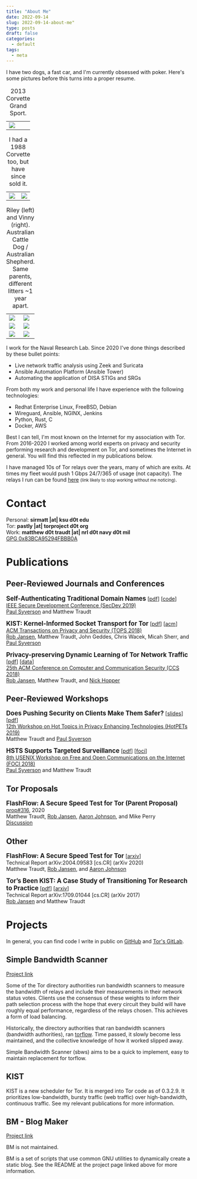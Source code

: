 ```yaml
---
title: "About Me"
date: 2022-09-14
slug: 2022-09-14-about-me"
type: posts
draft: false
categories:
  - default
tags:
  - meta
---
```


[Rob Jansen]: https://www.robgjansen.com/
[Nick Hopper]: https://www-users.cs.umn.edu/~hoppernj/
[Paul Syverson]: https://www.syverson.org/
[Aaron Johnson]: https://ohmygodel.com/

[2019-hotpets]: https://www.petsymposium.org/2019/hotpets.php
[2019-secdev]: https://secdev.ieee.org/2019/Home/
[2018-tops]: https://dl.acm.org/citation.cfm?id=3287762
[2018-ccs]: https://www.sigsac.org/ccs/CCS2018/
[2018-foci]: https://www.usenix.org/conference/foci18
[relays]: https://metrics.torproject.org/rs.html#search/pastly
[flashflow]: https://flashflow.pastly.xyz

I have two dogs, a fast car, and I'm currently obsessed with poker. Here's some
pictures before this turns into a proper resume.

<table>
<caption>
2013 Corvette Grand Sport.
</caption>
<tr>
<td><img src="/img/cars/c6-vinny-1.jpg" /></td>
</tr></table>

<table>
<caption>
I had a 1988 Corvette too, but have since sold it.
</caption>
<tr>
<td><img src="/img/cars/c4-c6-1.jpg" /></td>
<td><img src="/img/cars/c4-c6-2.jpg" /></td>
</tr></table>

<table>
<caption>
Riley (left) and Vinny (right). Australian Cattle Dog / Australian Shepherd.
Same parents, different litters ~1 year apart.
</caption>
<tr>
<td><img src="/img/dogs/riley-1.jpg" /></td>
<td><img src="/img/dogs/vinny-1.jpg" /></td>
</tr>
<tr>
<td><img src="/img/dogs/riley-2.jpg" /></td>
<td><img src="/img/dogs/vinny-2.jpg" /></td>
</tr>
<tr>
<td><img src="/img/dogs/riley-3.jpg" /></td>
<td><img src="/img/dogs/vinny-3.jpg" /></td>
</tr>
</table>



I work for the Naval Research Lab. Since 2020 I've done things described by
these bullet points:

- Live network traffic analysis using Zeek and Suricata
- Ansible Automation Platform (Ansible Tower)
- Automating the application of DISA STIGs and SRGs

From both my work and personal life I have experience with the following
technologies:

- Redhat Enterprise Linux, FreeBSD, Debian
- Wireguard, Ansible, NGINX, Jenkins
- Python, Rust, C
- Docker, AWS

Best I can tell, I'm most known on the Internet for my association with Tor.
From 2016-2020 I worked among world experts on privacy and security performing
research and development on Tor, and sometimes the Internet in general. You
will find this reflected in my publications below.

I have managed 10s of Tor relays over the years, many of which are exits. At
times my fleet would push 1 Gbps 24/7/365 of usage (not capacity).  The
relays I run can be found [here][relays] <small>(link likely to stop working
without me noticing)</small>.

# Contact

Personal: **sirmatt |at| ksu d0t edu**  
Tor: **pastly |at| torproject d0t org**  
Work: **matthew d0t traudt |at| nrl d0t navy d0t mil**  
[GPG 0x83BCA95294FBBB0A](/pastly.pubkey.txt)  

# Publications

## Peer-Reviewed Journals and Conferences

<big>**Self-Authenticating Traditional Domain Names**</big>
[[pdf](/papers/secdev19-satdomains.pdf)]
[[code](https://github.com/pastly/satis-selfauth-domains)]  
[IEEE Secure Development Conference (SecDev 2019)][2019-secdev]  
[Paul Syverson][] and Matthew Traudt

<big>**KIST: Kernel-Informed Socket Transport for Tor**</big>
[[pdf](/papers/kist-tops2018.pdf)]
[[acm](https://dl.acm.org/citation.cfm?id=3278121)]  
[ACM Transactions on Privacy and Security (TOPS 2018)][2018-tops]  
[Rob Jansen][], Matthew Traudt, John Geddes, Chris Wacek, Micah Sherr, and [Paul Syverson][]

<big>**Privacy-preserving Dynamic Learning of Tor Network Traffic**</big>
[[pdf](/papers/tmodel-ccs2018.pdf)]
[[data](https://tmodel-ccs2018.github.io/)]  
[25th ACM Conference on Computer and Communication Security (CCS 2018)][2018-ccs]  
[Rob Jansen][], Matthew Traudt, and [Nick Hopper][]

## Peer-Reviewed Workshops

<big>**Does Pushing Security on Clients Make Them Safer?**</big>
[[slides](/papers/hotpets19-pushing-security.pptx)]
[[pdf](/papers/hotpets19-pushing-security.pdf)]  
[12th Workshop on Hot Topics in Privacy Enhancing Technologies (HotPETs 2019)][2019-hotpets]  
Matthew Traudt and [Paul Syverson][]

<big>**HSTS Supports Targeted Surveillance**</big>
[[pdf](/papers/foci18-paper-syverson.pdf)]
[[foci](https://www.usenix.org/system/files/conference/foci18/foci18-paper-syverson.pdf)]  
[8th USENIX Workshop on Free and Open Communications on the Internet (FOCI 2018)][2018-foci]  
[Paul Syverson][] and Matthew Traudt

<!-- ## Peer-Reviewed Posters and Abstracts -->

## Tor Proposals

[ff-torspec]: https://gitweb.torproject.org/torspec.git/tree/proposals/316-flashflow.md
[ff-email]: https://lists.torproject.org/pipermail/tor-dev/2020-April/014243.html

<big>**FlashFlow: A Secure Speed Test for Tor (Parent Proposal)**</big> [prop#316][ff-torspec], 2020  
Matthew Traudt, [Rob Jansen][], [Aaron Johnson][], and Mike Perry  
[Discussion][ff-email]

## Other

<big>**FlashFlow: A Secure Speed Test for Tor**</big>
[[arxiv](https://arxiv.org/pdf/2004.09583.pdf)]  
Technical Report arXiv:2004.09583 [cs.CR] (arXiv 2020)  
Matthew Traudt, [Rob Jansen][], and [Aaron Johnson][]

<big>**Tor’s Been KIST: A Case Study of Transitioning Tor Research to Practice**</big>
[[pdf](/papers/kistdeploy-arxiv2017.pdf)]
[[arxiv](https://arxiv.org/pdf/1709.01044.pdf)]  
Technical Report arXiv:1709.01044 [cs.CR] (arXiv 2017)  
[Rob Jansen][] and Matthew Traudt

# Projects

In general, you can find code I write in public on
[GitHub](https://github.com/pastly) and
[Tor's GitLab](https://gitlab.torproject.org/pastly).

## Simple Bandwidth Scanner

[Project link](https://github.com/torproject/sbws)

Some of the Tor directory authorities run bandwidth scanners to measure the
bandwidth of relays and include their measurements in their network status
votes. Clients use the consensus of these weights to inform their path
selection process with the hope that every circuit they build will have roughly
equal performance, regardless of the relays chosen. This achieves a form of
load balancing.

Historically, the directory authorities that ran bandwidth scanners (bandwidth
authorities), ran [torflow](https://gitweb.torproject.org/torflow.git/).
Time passed, it slowly become less maintained, and
the collective knowledge of how it worked slipped away.

Simple Bandwidth Scanner (sbws) aims to be a quick to implement, easy to
maintain replacement for torflow.

## KIST

KIST is a new scheduler for Tor. It is merged into Tor code as of 0.3.2.9. It
prioritizes low-bandwidth, bursty traffic (web traffic) over high-bandwidth,
continuous traffic. See my relevant publications for more information.

## BM - Blog Maker

[Project link](https://github.com/pastly/bm)

BM is not maintained.

<!-- This blog-like website is created with bm. -->

BM is a set of scripts that use common GNU utilities to dynamically create a
static blog. See the README at the project page linked above for more
information.

<!--
## Ricochet

[Project link](https://github.com/pastly/ricochet/tree/group-messaging)

For my senior project, I worked on adding group chat to Ricochet. With the help
of my advisor, [Dr. Eugene Vasserman](https://people.cs.ksu.edu/~eyv), I
developed a set of protocols called Shrapnel that can be used for robust,
secure group messaging. 

The progress I made in implementing Shrapnel in Ricochet can be found
[here](https://github.com/pastly/ricochet/tree/group-messaging). I implemented
everything but

* handling chat history inconsistency
* handling group membership inconsistency
* everything GUI

## Movenseed

[Project link](https://github.com/pastly/movenseed)

Movenseed is a python3 script that's handy for continuing to seed files after
moving, renaming, and reorganizing them.

First you run the prework stage either on a directory containing the
correctly-organized files for seeding *or* a `.torrent` file. Then you stop
seeding while you do all the moving and reorganizing you want. Finally, you
run the postwork stage on the directories that have the renamed/reorganized
files in order to create symbolic links to them in the original directory. See
the README at the project page linked above for more information.

Generally speaking, this script is helpful in many instances of semi-manual
data deduplication.
-->

